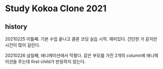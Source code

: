 # Study Kokoa Clone 2021

## history

20210225 이틀째. 기본 수업 끝나고 클론 코딩 실습 시작. 재미있다. 간단한 거 같지만 시간이 많이 걸린다.

20210226 삼일째, 애니메이션에서 막혔다. 같은 부모를 가진 2개의 column에 애니메이션을 주는데 first-child가 반응하지 않는다.
